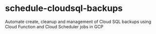 # schedule-cloudsql-backups
Automate create, cleanup and management of Cloud SQL backups using Cloud Function and Cloud Scheduler jobs in GCP
